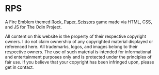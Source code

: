 # RPS
A Fire Emblem themed [Rock, Paper, Scissors](https://aflyingbed.github.io/RockPaperScissors-FE) game made via HTML, CSS, and JS for The Odin Project. 


All content on this website is the property of their respective copyright owners. I do not claim ownership of any copyrighted material displayed or referenced here. All trademarks, logos, and images belong to their respective owners. The use of such material is intended for informational and entertainment purposes only and is protected under the principles of fair use. If you believe that your copyright has been infringed upon, please get in contact.
